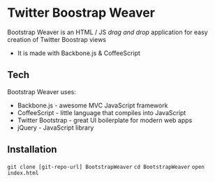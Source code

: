 Twitter Boostrap Weaver
=======================

Bootstrap Weaver is an HTML / JS *drag and drop* application for easy creation of Twitter Boostrap views

  - It is made with Backbone.js & CoffeeScript
  
Tech
----

Bootstrap Weaver uses:

* Backbone.js - awesome MVC JavaScript framework
* CoffeeScript - little language that compiles into JavaScript
* Twitter Bootstrap - great UI boilerplate for modern web apps
* jQuery - JavaScript library

Installation
------------

``` git clone [git-repo-url] BootstrapWeaver ```
``` cd BootstrapWeaver ```
``` open index.html ```
